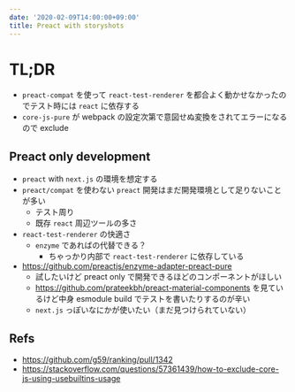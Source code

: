 ```yaml
---
date: '2020-02-09T14:00:00+09:00'
title: Preact with storyshots
---
```


# TL;DR

- `preact-compat` を使って `react-test-renderer` を都合よく動かせなかったのでテスト時には `react` に依存する
- `core-js-pure` が webpack の設定次第で意図せぬ変換をされてエラーになるので exclude

## Preact only development

- `preact` with `next.js` の環境を想定する
- `preact/compat` を使わない `preact` 開発はまだ開発環境として足りないことが多い
  - テスト周り
  - 既存 `react` 周辺ツールの多さ
- `react-test-renderer` の快適さ
  - `enzyme` であればの代替できる？
    - ちゃっかり内部で `react-test-renderer` に依存している
- <https://github.com/preactjs/enzyme-adapter-preact-pure>
  - 試したいけど preact only で開発できるほどのコンポーネントがほしい
  - <https://github.com/prateekbh/preact-material-components> を見ているけど中身 esmodule build でテストを書いたりするのが辛い
  - `next.js` っぽいなにかが使いたい（まだ見つけられていない）

## Refs

- https://github.com/g59/ranking/pull/1342
- https://stackoverflow.com/questions/57361439/how-to-exclude-core-js-using-usebuiltins-usage

